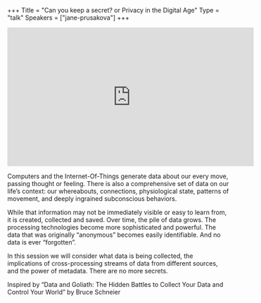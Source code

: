 +++
Title = "Can you keep a secret? or Privacy in the Digital Age"
Type = "talk"
Speakers = ["jane-prusakova"]
+++

<iframe width="560" height="315" src="https://www.youtube-nocookie.com/embed/RVvNBYbt4DU" frameborder="0" allowfullscreen></iframe>

Computers and the Internet-Of-Things generate data about our every move, passing thought or feeling. There is also a comprehensive set of data on our life’s context: our whereabouts, connections, physiological state, patterns of movement, and deeply ingrained subconscious behaviors.

While that information may not be immediately visible or easy to learn from, it is created, collected and saved. Over time, the pile of data grows. The processing technologies become more sophisticated and powerful. The data that was originally “anonymous” becomes easily identifiable. And no data is ever “forgotten”.

In this session we will consider what data is being collected, the implications of cross-processing streams of data from different sources, and the power of metadata. There are no more secrets.

Inspired by “Data and Goliath: The Hidden Battles to Collect Your Data and Control Your World” by Bruce Schneier
